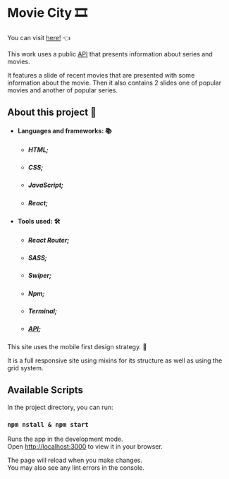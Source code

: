 # Movie City 🎞️

You can visit [here!](https://moviecityrafael.netlify.app/) 👈

This work uses a public [API](https://www.themoviedb.org/) that presents information about series and movies.

It features a slide of recent movies that are presented with some information about the movie. Then it also contains 2 slides one of popular movies and another of popular series.

## About this project 🧰

* #### Languages and frameworks: 📚
  * ##### HTML;
  * ##### CSS;
  * ##### JavaScript;
  * ##### React;

* #### Tools used: 🛠️
  * ##### React Router;
  * ##### SASS;
  * ##### Swiper;
  * ##### Npm;
  * ##### Terminal;
  * ##### [API](https://www.themoviedb.org/);

This site uses the mobile first design strategy. 🤳

It is a full responsive site using mixins for its structure as well as using the grid system. 


## Available Scripts

In the project directory, you can run:

### `npm nstall & npm start`

Runs the app in the development mode.\
Open [http://localhost:3000](http://localhost:3000) to view it in your browser.

The page will reload when you make changes.\
You may also see any lint errors in the console.
